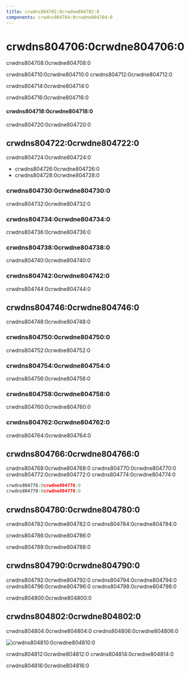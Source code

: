 ```yaml
---
title: crwdns804702:0crwdne804702:0
components: crwdns804704:0crwdne804704:0
---
```

# crwdns804706:0crwdne804706:0

<p class="description">crwdns804708:0crwdne804708:0</p>

crwdns804710:0crwdne804710:0 crwdns804712:0crwdne804712:0

crwdns804714:0crwdne804714:0

crwdns804716:0crwdne804716:0

#### crwdns804718:0crwdne804718:0

crwdns804720:0crwdne804720:0

## crwdns804722:0crwdne804722:0

crwdns804724:0crwdne804724:0

- crwdns804726:0crwdne804726:0
- crwdns804728:0crwdne804728:0

### crwdns804730:0crwdne804730:0

crwdns804732:0crwdne804732:0

### crwdns804734:0crwdne804734:0

crwdns804736:0crwdne804736:0

### crwdns804738:0crwdne804738:0

crwdns804740:0crwdne804740:0

### crwdns804742:0crwdne804742:0

crwdns804744:0crwdne804744:0

## crwdns804746:0crwdne804746:0

crwdns804748:0crwdne804748:0

### crwdns804750:0crwdne804750:0

crwdns804752:0crwdne804752:0

### crwdns804754:0crwdne804754:0

crwdns804756:0crwdne804756:0

### crwdns804758:0crwdne804758:0

crwdns804760:0crwdne804760:0

### crwdns804762:0crwdne804762:0

crwdns804764:0crwdne804764:0

## crwdns804766:0crwdne804766:0

crwdns804768:0crwdne804768:0 crwdns804770:0crwdne804770:0 crwdns804772:0crwdne804772:0 crwdns804774:0crwdne804774:0

```jsx
crwdns804776:0crwdne804776:0
crwdns804778:0crwdne804778:0
```

## crwdns804780:0crwdne804780:0

crwdns804782:0crwdne804782:0 crwdns804784:0crwdne804784:0

crwdns804786:0crwdne804786:0

crwdns804788:0crwdne804788:0

## crwdns804790:0crwdne804790:0

crwdns804792:0crwdne804792:0 crwdns804794:0crwdne804794:0 crwdns804796:0crwdne804796:0 crwdns804798:0crwdne804798:0

crwdns804800:0crwdne804800:0

## crwdns804802:0crwdne804802:0

crwdns804804:0crwdne804804:0 crwdns804806:0crwdne804806:0

![crwdns804810:0crwdne804810:0](crwdns804808:0crwdne804808:0)

crwdns804812:0crwdne804812:0 crwdns804814:0crwdne804814:0

crwdns804816:0crwdne804816:0